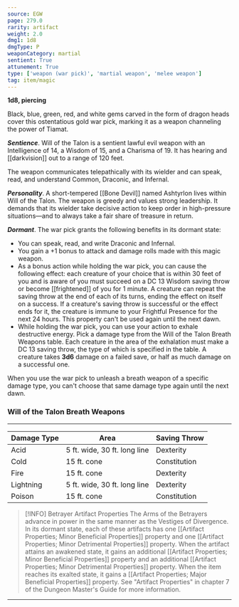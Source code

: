```yaml
---
source: EGW
page: 279.0
rarity: artifact
weight: 2.0
dmg1: 1d8
dmgType: P
weaponCategory: martial
sentient: True
attunement: True
type: ['weapon (war pick)', 'martial weapon', 'melee weapon']
tag: item/magic
---
```


**1d8, piercing**

Black, blue, green, red, and white gems carved in the form of dragon heads cover this ostentatious gold war pick, marking it as a weapon channeling the power of Tiamat.

**_Sentience_**. Will of the Talon is a sentient lawful evil weapon with an Intelligence of 14, a Wisdom of 15, and a Charisma of 19. It has hearing and [[darkvision]] out to a range of 120 feet.

The weapon communicates telepathically with its wielder and can speak, read, and understand Common, Draconic, and Infernal.

**_Personality_**. A short-tempered [[Bone Devil]] named Ashtyrlon lives within Will of the Talon. The weapon is greedy and values strong leadership. It demands that its wielder take decisive action to keep order in high-pressure situations—and to always take a fair share of treasure in return.

**_Dormant_**. The war pick grants the following benefits in its dormant state:

- You can speak, read, and write Draconic and Infernal.
- You gain a +1 bonus to attack and damage rolls made with this magic weapon.
- As a bonus action while holding the war pick, you can cause the following effect: each creature of your choice that is within 30 feet of you and is aware of you must succeed on a DC 13 Wisdom saving throw or become [[frightened]] of you for 1 minute. A creature can repeat the saving throw at the end of each of its turns, ending the effect on itself on a success. If a creature's saving throw is successful or the effect ends for it, the creature is immune to your Frightful Presence for the next 24 hours. This property can't be used again until the next dawn.
- While holding the war pick, you can use your action to exhale destructive energy. Pick a damage type from the Will of the Talon Breath Weapons table. Each creature in the area of the exhalation must make a DC 13 saving throw, the type of which is specified in the table. A creature takes **3d6** damage on a failed save, or half as much damage on a successful one.

When you use the war pick to unleash a breath weapon of a specific damage type, you can't choose that same damage type again until the next dawn.

### Will of the Talon Breath Weapons
---
|Damage Type|Area|Saving Throw|
|----|--------|----|
|Acid|5 ft. wide, 30 ft. long line|Dexterity|
|Cold|15 ft. cone|Constitution|
|Fire|15 ft. cone|Dexterity|
|Lightning|5 ft. wide, 30 ft. long line|Dexterity|
|Poison|15 ft. cone|Constitution|


> [!INFO] Betrayer Artifact Properties
>The Arms of the Betrayers advance in power in the same manner as the Vestiges of Divergence. In its dormant state, each of these artifacts has one [[Artifact Properties; Minor Beneficial Properties]] property and one [[Artifact Properties; Minor Detrimental Properties]] property. When the artifact attains an awakened state, it gains an additional [[Artifact Properties; Minor Beneficial Properties]] property and an additional [[Artifact Properties; Minor Detrimental Properties]] property. When the item reaches its exalted state, it gains a [[Artifact Properties; Major Beneficial Properties]] property. See "Artifact Properties" in chapter 7 of the Dungeon Master's Guide for more information.

---


